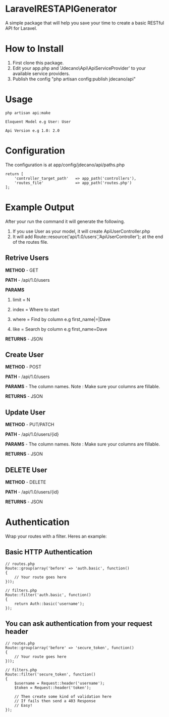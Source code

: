LaravelRESTAPIGenerator
=======================
A simple package that will help you save your time to create a basic RESTful API for Laravel.

# How to Install
1. First clone this package.
2. Edit your app.php and 'Jdecano\Api\ApiServiceProvider' to your available service providers.
3. Publish the config "php artisan config:publish jdecano/api"

# Usage
~~~
php artisan api:make

Eloquent Model e.g User: User

Api Version e.g 1.0: 2.0
~~~

# Configuration

The configuration is at app/config/jdecano/api/paths.php

~~~
return [
    'controller_target_path'   => app_path('controllers'),
    'routes_file'              => app_path('routes.php')
];
~~~

# Example Output

After your run the command it will generate the following.

1. If you use User as your model, it will create ApiUserController.php
2. It will add Route::resource('api/1.0/users','ApiUserController'); at the end of the routes file.

## Retrive Users

**METHOD** - GET

**PATH** - /api/1.0/users

**PARAMS**

1. limit = N

2. index = Where to start

3. where = Find by column e.g first_name|=|Dave

4. like = Search by column e.g first_name=Dave

**RETURNS** - JSON


## Create User

**METHOD** - POST

**PATH** - /api/1.0/users

**PARAMS** - The column names. Note : Make sure your columns are fillable.

**RETURNS** - JSON


## Update User

**METHOD** - PUT/PATCH

**PATH** - /api/1.0/users/{id}

**PARAMS** - The column names. Note : Make sure your columns are fillable.

**RETURNS** - JSON


## DELETE User

**METHOD** - DELETE

**PATH** - /api/1.0/users/{id}

**RETURNS** - JSON


# Authentication

Wrap your routes with a filter. Heres an example:

## Basic HTTP Authentication

~~~
// routes.php
Route::group(array('before' => 'auth.basic', function()
{
    // Your route goes here
}));

// filters.php
Route::filter('auth.basic', function()
{
    return Auth::basic('username'); 
});
~~~

## You can ask authentication from your request header
~~~
// routes.php
Route::group(array('before' => 'secure_token', function()
{
    // Your route goes here
}));

// filters.php
Route::filter('secure_token', function()
{
    $username = Request::header('username');
    $token = Request::header('token');
    
    // Then create some kind of validation here
    // If fails then send a 403 Response
    // Easy!
});
~~~

